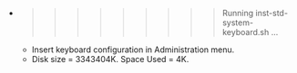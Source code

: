 * >>>>>>>>> Running inst-std-system-keyboard.sh ...
  * Insert keyboard configuration in Administration menu.
  * Disk size = 3343404K. Space Used = 4K.
